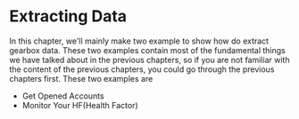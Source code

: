 # Extracting Data

In this chapter, we'll mainly make two example to show how do extract gearbox data. These two examples contain most of the fundamental things we have talked about in the previous chapters, so if you are not familiar with the content of the previous chapters, you could go through the previous chapters first. These two examples are

* Get Opened Accounts
* Monitor Your HF(Health Factor)
